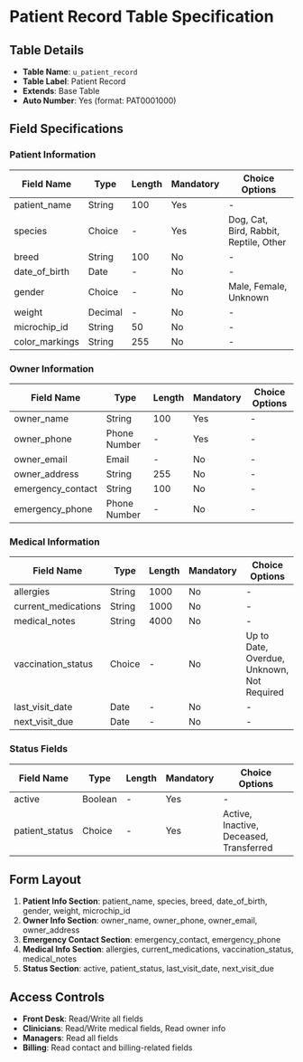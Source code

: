 # Patient Record Table Specification

## Table Details
- **Table Name**: `u_patient_record`
- **Table Label**: Patient Record
- **Extends**: Base Table
- **Auto Number**: Yes (format: PAT0001000)

## Field Specifications

### Patient Information
| Field Name | Type | Length | Mandatory | Choice Options |
|------------|------|--------|-----------|----------------|
| patient_name | String | 100 | Yes | - |
| species | Choice | - | Yes | Dog, Cat, Bird, Rabbit, Reptile, Other |
| breed | String | 100 | No | - |
| date_of_birth | Date | - | No | - |
| gender | Choice | - | No | Male, Female, Unknown |
| weight | Decimal | - | No | - |
| microchip_id | String | 50 | No | - |
| color_markings | String | 255 | No | - |

### Owner Information
| Field Name | Type | Length | Mandatory | Choice Options |
|------------|------|--------|-----------|----------------|
| owner_name | String | 100 | Yes | - |
| owner_phone | Phone Number | - | Yes | - |
| owner_email | Email | - | No | - |
| owner_address | String | 255 | No | - |
| emergency_contact | String | 100 | No | - |
| emergency_phone | Phone Number | - | No | - |

### Medical Information
| Field Name | Type | Length | Mandatory | Choice Options |
|------------|------|--------|-----------|----------------|
| allergies | String | 1000 | No | - |
| current_medications | String | 1000 | No | - |
| medical_notes | String | 4000 | No | - |
| vaccination_status | Choice | - | No | Up to Date, Overdue, Unknown, Not Required |
| last_visit_date | Date | - | No | - |
| next_visit_due | Date | - | No | - |

### Status Fields
| Field Name | Type | Length | Mandatory | Choice Options |
|------------|------|--------|-----------|----------------|
| active | Boolean | - | Yes | - |
| patient_status | Choice | - | Yes | Active, Inactive, Deceased, Transferred |

## Form Layout
1. **Patient Info Section**: patient_name, species, breed, date_of_birth, gender, weight, microchip_id
2. **Owner Info Section**: owner_name, owner_phone, owner_email, owner_address
3. **Emergency Contact Section**: emergency_contact, emergency_phone
4. **Medical Info Section**: allergies, current_medications, vaccination_status, medical_notes
5. **Status Section**: active, patient_status, last_visit_date, next_visit_due

## Access Controls
- **Front Desk**: Read/Write all fields
- **Clinicians**: Read/Write medical fields, Read owner info
- **Managers**: Read all fields
- **Billing**: Read contact and billing-related fields
